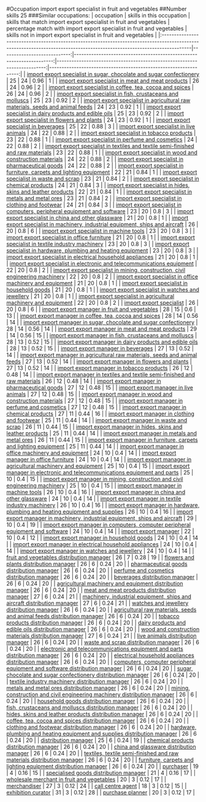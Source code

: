 #Occupation import export specialist in fruit and vegetables
##Number skills 25
###Similar occupations:
| occupation                                                                                                                                                              |   skills in this occupation |   skills that match import export specialist in fruit and vegetables |   percentage match with import export specialist in fruit and vegetables |   skills not in import export specialist in fruit and vegetables |
|:------------------------------------------------------------------------------------------------------------------------------------------------------------------------|----------------------------:|---------------------------------------------------------------------:|-------------------------------------------------------------------------:|-----------------------------------------------------------------:|
| [import export specialist in sugar, chocolate and sugar confectionery](import_export_specialist_in_sugar,_chocolate_and_sugar_confectionery.md)                         |                          25 |                                                                   24 |                                                                     0.96 |                                                                1 |
| [import export specialist in meat and meat products](import_export_specialist_in_meat_and_meat_products.md)                                                             |                          26 |                                                                   24 |                                                                     0.96 |                                                                2 |
| [import export specialist in coffee, tea, cocoa and spices](import_export_specialist_in_coffee,_tea,_cocoa_and_spices.md)                                               |                          26 |                                                                   24 |                                                                     0.96 |                                                                2 |
| [import export specialist in  fish, crustaceans and molluscs](import_export_specialist_in__fish,_crustaceans_and_molluscs.md)                                           |                          25 |                                                                   23 |                                                                     0.92 |                                                                2 |
| [import export specialist in agricultural raw materials, seeds and animal feeds](import_export_specialist_in_agricultural_raw_materials,_seeds_and_animal_feeds.md)     |                          24 |                                                                   23 |                                                                     0.92 |                                                                1 |
| [import export specialist in dairy products and edible oils](import_export_specialist_in_dairy_products_and_edible_oils.md)                                             |                          25 |                                                                   23 |                                                                     0.92 |                                                                2 |
| [import export specialist in flowers and plants](import_export_specialist_in_flowers_and_plants.md)                                                                     |                          24 |                                                                   23 |                                                                     0.92 |                                                                1 |
| [import export specialist in beverages](import_export_specialist_in_beverages.md)                                                                                       |                          25 |                                                                   22 |                                                                     0.88 |                                                                3 |
| [import export specialist in live animals](import_export_specialist_in_live_animals.md)                                                                                 |                          24 |                                                                   22 |                                                                     0.88 |                                                                2 |
| [import export specialist in tobacco products](import_export_specialist_in_tobacco_products.md)                                                                         |                          23 |                                                                   22 |                                                                     0.88 |                                                                1 |
| [import export specialist in perfume and cosmetics](import_export_specialist_in_perfume_and_cosmetics.md)                                                               |                          24 |                                                                   22 |                                                                     0.88 |                                                                2 |
| [import export specialist in textiles and textile semi-finished and raw materials](import_export_specialist_in_textiles_and_textile_semi-finished_and_raw_materials.md) |                          23 |                                                                   22 |                                                                     0.88 |                                                                1 |
| [import export specialist in wood and construction materials](import_export_specialist_in_wood_and_construction_materials.md)                                           |                          24 |                                                                   22 |                                                                     0.88 |                                                                2 |
| [import export specialist in pharmaceutical goods](import_export_specialist_in_pharmaceutical_goods.md)                                                                 |                          24 |                                                                   22 |                                                                     0.88 |                                                                2 |
| [import export specialist in furniture, carpets and lighting equipment](import_export_specialist_in_furniture,_carpets_and_lighting_equipment.md)                       |                          22 |                                                                   21 |                                                                     0.84 |                                                                1 |
| [import export specialist in waste and scrap](import_export_specialist_in_waste_and_scrap.md)                                                                           |                          23 |                                                                   21 |                                                                     0.84 |                                                                2 |
| [import export specialist in chemical products](import_export_specialist_in_chemical_products.md)                                                                       |                          24 |                                                                   21 |                                                                     0.84 |                                                                3 |
| [import export specialist in hides, skins and leather products](import_export_specialist_in_hides,_skins_and_leather_products.md)                                       |                          22 |                                                                   21 |                                                                     0.84 |                                                                1 |
| [import export specialist in metals and metal ores](import_export_specialist_in_metals_and_metal_ores.md)                                                               |                          23 |                                                                   21 |                                                                     0.84 |                                                                2 |
| [import export specialist in clothing and footwear](import_export_specialist_in_clothing_and_footwear.md)                                                               |                          24 |                                                                   21 |                                                                     0.84 |                                                                3 |
| [import export specialist in computers, peripheral equipment and software](import_export_specialist_in_computers,_peripheral_equipment_and_software.md)                 |                          23 |                                                                   20 |                                                                     0.8  |                                                                3 |
| [import export specialist in china and other glassware](import_export_specialist_in_china_and_other_glassware.md)                                                       |                          21 |                                                                   20 |                                                                     0.8  |                                                                1 |
| [import export specialist in machinery, industrial equipment, ships and aircraft](import_export_specialist_in_machinery,_industrial_equipment,_ships_and_aircraft.md)   |                          26 |                                                                   20 |                                                                     0.8  |                                                                6 |
| [import export specialist in machine tools](import_export_specialist_in_machine_tools.md)                                                                               |                          23 |                                                                   20 |                                                                     0.8  |                                                                3 |
| [import export specialist in office furniture](import_export_specialist_in_office_furniture.md)                                                                         |                          21 |                                                                   20 |                                                                     0.8  |                                                                1 |
| [import export specialist in textile industry machinery](import_export_specialist_in_textile_industry_machinery.md)                                                     |                          23 |                                                                   20 |                                                                     0.8  |                                                                3 |
| [import export specialist in hardware, plumbing and heating equipment](import_export_specialist_in_hardware,_plumbing_and_heating_equipment.md)                         |                          23 |                                                                   20 |                                                                     0.8  |                                                                3 |
| [import export specialist in electrical household appliances](import_export_specialist_in_electrical_household_appliances.md)                                           |                          21 |                                                                   20 |                                                                     0.8  |                                                                1 |
| [import export specialist in electronic and telecommunications equipment](import_export_specialist_in_electronic_and_telecommunications_equipment.md)                   |                          22 |                                                                   20 |                                                                     0.8  |                                                                2 |
| [import export specialist in mining, construction, civil engineering machinery](import_export_specialist_in_mining,_construction,_civil_engineering_machinery.md)       |                          22 |                                                                   20 |                                                                     0.8  |                                                                2 |
| [import export specialist in office machinery and equipment](import_export_specialist_in_office_machinery_and_equipment.md)                                             |                          21 |                                                                   20 |                                                                     0.8  |                                                                1 |
| [import export specialist in household goods](import_export_specialist_in_household_goods.md)                                                                           |                          21 |                                                                   20 |                                                                     0.8  |                                                                1 |
| [import export specialist in watches and jewellery](import_export_specialist_in_watches_and_jewellery.md)                                                               |                          21 |                                                                   20 |                                                                     0.8  |                                                                1 |
| [import export specialist in agricultural machinery and equipment](import_export_specialist_in_agricultural_machinery_and_equipment.md)                                 |                          22 |                                                                   20 |                                                                     0.8  |                                                                2 |
| [import export specialist](import_export_specialist.md)                                                                                                                 |                          26 |                                                                   20 |                                                                     0.8  |                                                                6 |
| [import export manager in fruit and vegetables](import_export_manager_in_fruit_and_vegetables.md)                                                                       |                          28 |                                                                   15 |                                                                     0.6  |                                                               13 |
| [import export manager in coffee, tea, cocoa and spices](import_export_manager_in_coffee,_tea,_cocoa_and_spices.md)                                                     |                          28 |                                                                   14 |                                                                     0.56 |                                                               14 |
| [import export manager in sugar, chocolate and sugar confectionery](import_export_manager_in_sugar,_chocolate_and_sugar_confectionery.md)                               |                          28 |                                                                   14 |                                                                     0.56 |                                                               14 |
| [import export manager in meat and meat products](import_export_manager_in_meat_and_meat_products.md)                                                                   |                          29 |                                                                   14 |                                                                     0.56 |                                                               15 |
| [import export manager in fish, crustaceans and molluscs](import_export_manager_in_fish,_crustaceans_and_molluscs.md)                                                   |                          28 |                                                                   13 |                                                                     0.52 |                                                               15 |
| [import export manager in dairy products and edible oils](import_export_manager_in_dairy_products_and_edible_oils.md)                                                   |                          28 |                                                                   13 |                                                                     0.52 |                                                               15 |
| [import export manager in beverages](import_export_manager_in_beverages.md)                                                                                             |                          27 |                                                                   13 |                                                                     0.52 |                                                               14 |
| [import export manager in agricultural raw materials, seeds and animal feeds](import_export_manager_in_agricultural_raw_materials,_seeds_and_animal_feeds.md)           |                          27 |                                                                   13 |                                                                     0.52 |                                                               14 |
| [import export manager in flowers and plants](import_export_manager_in_flowers_and_plants.md)                                                                           |                          27 |                                                                   13 |                                                                     0.52 |                                                               14 |
| [import export manager in tobacco products](import_export_manager_in_tobacco_products.md)                                                                               |                          26 |                                                                   12 |                                                                     0.48 |                                                               14 |
| [import export manager in textiles and textile semi-finished and raw materials](import_export_manager_in_textiles_and_textile_semi-finished_and_raw_materials.md)       |                          26 |                                                                   12 |                                                                     0.48 |                                                               14 |
| [import export manager in pharmaceutical goods](import_export_manager_in_pharmaceutical_goods.md)                                                                       |                          27 |                                                                   12 |                                                                     0.48 |                                                               15 |
| [import export manager in live animals](import_export_manager_in_live_animals.md)                                                                                       |                          27 |                                                                   12 |                                                                     0.48 |                                                               15 |
| [import export manager in wood and construction materials](import_export_manager_in_wood_and_construction_materials.md)                                                 |                          27 |                                                                   12 |                                                                     0.48 |                                                               15 |
| [import export manager in perfume and cosmetics](import_export_manager_in_perfume_and_cosmetics.md)                                                                     |                          27 |                                                                   12 |                                                                     0.48 |                                                               15 |
| [import export manager in chemical products](import_export_manager_in_chemical_products.md)                                                                             |                          27 |                                                                   11 |                                                                     0.44 |                                                               16 |
| [import export manager in clothing and footwear](import_export_manager_in_clothing_and_footwear.md)                                                                     |                          25 |                                                                   11 |                                                                     0.44 |                                                               14 |
| [import export manager in waste and scrap](import_export_manager_in_waste_and_scrap.md)                                                                                 |                          26 |                                                                   11 |                                                                     0.44 |                                                               15 |
| [import export manager in hides, skins and leather products](import_export_manager_in_hides,_skins_and_leather_products.md)                                             |                          25 |                                                                   11 |                                                                     0.44 |                                                               14 |
| [import export manager in metals and metal ores](import_export_manager_in_metals_and_metal_ores.md)                                                                     |                          26 |                                                                   11 |                                                                     0.44 |                                                               15 |
| [import export manager in furniture, carpets and lighting equipment](import_export_manager_in_furniture,_carpets_and_lighting_equipment.md)                             |                          25 |                                                                   11 |                                                                     0.44 |                                                               14 |
| [import export manager in office machinery and equipment](import_export_manager_in_office_machinery_and_equipment.md)                                                   |                          24 |                                                                   10 |                                                                     0.4  |                                                               14 |
| [import export manager in office furniture](import_export_manager_in_office_furniture.md)                                                                               |                          24 |                                                                   10 |                                                                     0.4  |                                                               14 |
| [import export manager in agricultural machinery and equipment](import_export_manager_in_agricultural_machinery_and_equipment.md)                                       |                          25 |                                                                   10 |                                                                     0.4  |                                                               15 |
| [import export manager in electronic and telecommunications equipment and parts](import_export_manager_in_electronic_and_telecommunications_equipment_and_parts.md)     |                          25 |                                                                   10 |                                                                     0.4  |                                                               15 |
| [import export manager in mining, construction and civil engineering machinery](import_export_manager_in_mining,_construction_and_civil_engineering_machinery.md)       |                          25 |                                                                   10 |                                                                     0.4  |                                                               15 |
| [import export manager in machine tools](import_export_manager_in_machine_tools.md)                                                                                     |                          26 |                                                                   10 |                                                                     0.4  |                                                               16 |
| [import export manager in china and other glassware](import_export_manager_in_china_and_other_glassware.md)                                                             |                          24 |                                                                   10 |                                                                     0.4  |                                                               14 |
| [import export manager in textile industry machinery](import_export_manager_in_textile_industry_machinery.md)                                                           |                          26 |                                                                   10 |                                                                     0.4  |                                                               16 |
| [import export manager in hardware, plumbing and heating equipment and supplies](import_export_manager_in_hardware,_plumbing_and_heating_equipment_and_supplies.md)     |                          26 |                                                                   10 |                                                                     0.4  |                                                               16 |
| [import export manager in machinery, industrial equipment, ships and aircraft](import_export_manager_in_machinery,_industrial_equipment,_ships_and_aircraft.md)         |                          29 |                                                                   10 |                                                                     0.4  |                                                               19 |
| [import export manager in computers, computer peripheral equipment and software](import_export_manager_in_computers,_computer_peripheral_equipment_and_software.md)     |                          24 |                                                                   10 |                                                                     0.4  |                                                               14 |
| [import export manager](import_export_manager.md)                                                                                                                       |                          22 |                                                                   10 |                                                                     0.4  |                                                               12 |
| [import export manager in household goods](import_export_manager_in_household_goods.md)                                                                                 |                          24 |                                                                   10 |                                                                     0.4  |                                                               14 |
| [import export manager in electrical household appliances](import_export_manager_in_electrical_household_appliances.md)                                                 |                          24 |                                                                   10 |                                                                     0.4  |                                                               14 |
| [import export manager in watches and jewellery](import_export_manager_in_watches_and_jewellery.md)                                                                     |                          24 |                                                                   10 |                                                                     0.4  |                                                               14 |
| [fruit and vegetables distribution manager](fruit_and_vegetables_distribution_manager.md)                                                                               |                          26 |                                                                    7 |                                                                     0.28 |                                                               19 |
| [flowers and plants distribution manager](flowers_and_plants_distribution_manager.md)                                                                                   |                          26 |                                                                    6 |                                                                     0.24 |                                                               20 |
| [pharmaceutical goods distribution manager](pharmaceutical_goods_distribution_manager.md)                                                                               |                          26 |                                                                    6 |                                                                     0.24 |                                                               20 |
| [perfume and cosmetics distribution manager](perfume_and_cosmetics_distribution_manager.md)                                                                             |                          26 |                                                                    6 |                                                                     0.24 |                                                               20 |
| [beverages distribution manager](beverages_distribution_manager.md)                                                                                                     |                          26 |                                                                    6 |                                                                     0.24 |                                                               20 |
| [agricultural machinery and equipment distribution manager](agricultural_machinery_and_equipment_distribution_manager.md)                                               |                          26 |                                                                    6 |                                                                     0.24 |                                                               20 |
| [meat and meat products distribution manager](meat_and_meat_products_distribution_manager.md)                                                                           |                          27 |                                                                    6 |                                                                     0.24 |                                                               21 |
| [machinery, industrial equipment, ships and aircraft distribution manager](machinery,_industrial_equipment,_ships_and_aircraft_distribution_manager.md)                 |                          27 |                                                                    6 |                                                                     0.24 |                                                               21 |
| [watches and jewellery distribution manager](watches_and_jewellery_distribution_manager.md)                                                                             |                          26 |                                                                    6 |                                                                     0.24 |                                                               20 |
| [agricultural raw materials, seeds and animal feeds distribution manager](agricultural_raw_materials,_seeds_and_animal_feeds_distribution_manager.md)                   |                          26 |                                                                    6 |                                                                     0.24 |                                                               20 |
| [tobacco products distribution manager](tobacco_products_distribution_manager.md)                                                                                       |                          26 |                                                                    6 |                                                                     0.24 |                                                               20 |
| [dairy products and edible oils distribution manager](dairy_products_and_edible_oils_distribution_manager.md)                                                           |                          26 |                                                                    6 |                                                                     0.24 |                                                               20 |
| [wood and construction materials distribution manager](wood_and_construction_materials_distribution_manager.md)                                                         |                          27 |                                                                    6 |                                                                     0.24 |                                                               21 |
| [live animals distribution manager](live_animals_distribution_manager.md)                                                                                               |                          26 |                                                                    6 |                                                                     0.24 |                                                               20 |
| [waste and scrap distribution manager](waste_and_scrap_distribution_manager.md)                                                                                         |                          26 |                                                                    6 |                                                                     0.24 |                                                               20 |
| [electronic and telecommunications equipment and parts distribution manager](electronic_and_telecommunications_equipment_and_parts_distribution_manager.md)             |                          26 |                                                                    6 |                                                                     0.24 |                                                               20 |
| [electrical household appliances distribution manager](electrical_household_appliances_distribution_manager.md)                                                         |                          26 |                                                                    6 |                                                                     0.24 |                                                               20 |
| [computers, computer peripheral equipment and software distribution manager](computers,_computer_peripheral_equipment_and_software_distribution_manager.md)             |                          26 |                                                                    6 |                                                                     0.24 |                                                               20 |
| [sugar, chocolate and sugar confectionery distribution manager](sugar,_chocolate_and_sugar_confectionery_distribution_manager.md)                                       |                          26 |                                                                    6 |                                                                     0.24 |                                                               20 |
| [textile industry machinery distribution manager](textile_industry_machinery_distribution_manager.md)                                                                   |                          26 |                                                                    6 |                                                                     0.24 |                                                               20 |
| [metals and metal ores distribution manager](metals_and_metal_ores_distribution_manager.md)                                                                             |                          26 |                                                                    6 |                                                                     0.24 |                                                               20 |
| [mining, construction and civil engineering machinery distribution manager](mining,_construction_and_civil_engineering_machinery_distribution_manager.md)               |                          26 |                                                                    6 |                                                                     0.24 |                                                               20 |
| [household goods distribution manager](household_goods_distribution_manager.md)                                                                                         |                          26 |                                                                    6 |                                                                     0.24 |                                                               20 |
| [fish, crustaceans and molluscs distribution manager](fish,_crustaceans_and_molluscs_distribution_manager.md)                                                           |                          26 |                                                                    6 |                                                                     0.24 |                                                               20 |
| [hides, skins and leather products distribution manager](hides,_skins_and_leather_products_distribution_manager.md)                                                     |                          26 |                                                                    6 |                                                                     0.24 |                                                               20 |
| [coffee, tea, cocoa and spices distribution manager](coffee,_tea,_cocoa_and_spices_distribution_manager.md)                                                             |                          26 |                                                                    6 |                                                                     0.24 |                                                               20 |
| [clothing and footwear distribution manager](clothing_and_footwear_distribution_manager.md)                                                                             |                          26 |                                                                    6 |                                                                     0.24 |                                                               20 |
| [hardware, plumbing and heating equipment and supplies distribution manager](hardware,_plumbing_and_heating_equipment_and_supplies_distribution_manager.md)             |                          26 |                                                                    6 |                                                                     0.24 |                                                               20 |
| [distribution manager](distribution_manager.md)                                                                                                                         |                          25 |                                                                    6 |                                                                     0.24 |                                                               19 |
| [chemical products distribution manager](chemical_products_distribution_manager.md)                                                                                     |                          26 |                                                                    6 |                                                                     0.24 |                                                               20 |
| [china and glassware distribution manager](china_and_glassware_distribution_manager.md)                                                                                 |                          26 |                                                                    6 |                                                                     0.24 |                                                               20 |
| [textiles, textile semi-finished and raw materials distribution manager](textiles,_textile_semi-finished_and_raw_materials_distribution_manager.md)                     |                          26 |                                                                    6 |                                                                     0.24 |                                                               20 |
| [furniture, carpets and lighting equipment distribution manager](furniture,_carpets_and_lighting_equipment_distribution_manager.md)                                     |                          26 |                                                                    6 |                                                                     0.24 |                                                               20 |
| [purchaser](purchaser.md)                                                                                                                                               |                          19 |                                                                    4 |                                                                     0.16 |                                                               15 |
| [specialised goods distribution manager](specialised_goods_distribution_manager.md)                                                                                     |                          21 |                                                                    4 |                                                                     0.16 |                                                               17 |
| [wholesale merchant in fruit and vegetables](wholesale_merchant_in_fruit_and_vegetables.md)                                                                             |                          20 |                                                                    3 |                                                                     0.12 |                                                               17 |
| [merchandiser](merchandiser.md)                                                                                                                                         |                          27 |                                                                    3 |                                                                     0.12 |                                                               24 |
| [call centre agent](call_centre_agent.md)                                                                                                                               |                          18 |                                                                    3 |                                                                     0.12 |                                                               15 |
| [exhibition curator](exhibition_curator.md)                                                                                                                             |                          31 |                                                                    3 |                                                                     0.12 |                                                               28 |
| [purchase planner](purchase_planner.md)                                                                                                                                 |                          20 |                                                                    3 |                                                                     0.12 |                                                               17 |
